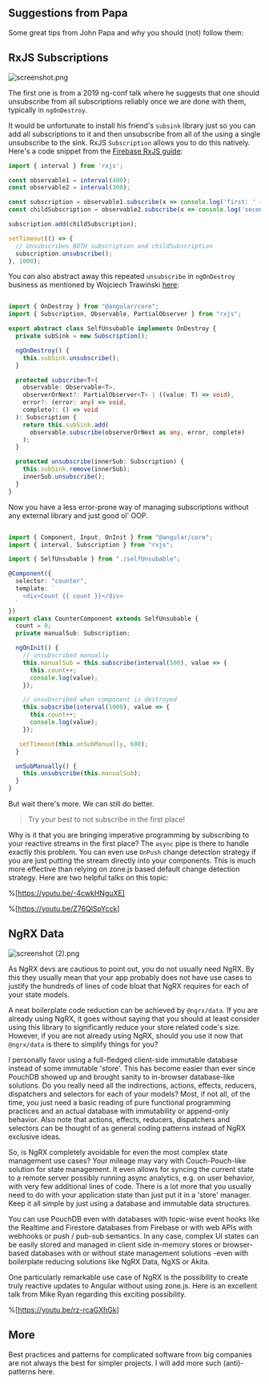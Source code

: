 ## Suggestions from Papa

Some great tips from John Papa and why you should (not) follow them:

## RxJS Subscriptions

![screenshot.png](https://cdn.hashnode.com/res/hashnode/image/upload/v1594414506336/G85_Apzih.png)

The first one is from a 2019 ng-conf talk where he suggests that one should unsubscribe from all subscriptions reliably once we are done with them, typically in `ngOnDestroy`. 

It would be unfortunate to install his friend's `subsink` library just so you can add all subscriptions to it and then unsubscribe from all of the using a single unsubscribe to the sink. RxJS `Subscription` allows you to do this natively. Here's a code snippet from the [Firebase RxJS guide](https://rxjs-dev.firebaseapp.com/guide/subscription):

```JavaScript
import { interval } from 'rxjs';

const observable1 = interval(400);
const observable2 = interval(300);

const subscription = observable1.subscribe(x => console.log('first: ' + x));
const childSubscription = observable2.subscribe(x => console.log('second: ' + x));

subscription.add(childSubscription);

setTimeout(() => {
  // Unsubscribes BOTH subscription and childSubscription
  subscription.unsubscribe();
}, 1000);
```

You can also abstract away this repeated `unsubscribe` in `ngOnDestroy` business as mentioned by Wojciech Trawiński [here](https://medium.com/javascript-everyday/yet-another-way-to-handle-rxjs-subscriptions-1f15554ce3b5):

```TypeScript

import { OnDestroy } from "@angular/core";
import { Subscription, Observable, PartialObserver } from "rxjs";

export abstract class SelfUnsubable implements OnDestroy {
  private subSink = new Subscription();

  ngOnDestroy() {
    this.subSink.unsubscribe();
  }

  protected subscribe<T>(
    observable: Observable<T>,
    observerOrNext?: PartialObserver<T> | ((value: T) => void),
    error?: (error: any) => void,
    complete?: () => void
  ): Subscription {
    return this.subSink.add(
      observable.subscribe(observerOrNext as any, error, complete)
    );
  }

  protected unsubscribe(innerSub: Subscription) {
    this.subSink.remove(innerSub);
    innerSub.unsubscribe();
  }
}
```
Now you have a less error-prone way of managing subscriptions without any external library and just good ol' OOP.

```TypeScript

import { Component, Input, OnInit } from "@angular/core";
import { interval, Subscription } from "rxjs";

import { SelfUnsubable } from "./selfUnsubable";

@Component({
  selector: "counter",
  template: `
    <div>Count {{ count }}</div>
  `
})
export class CounterComponent extends SelfUnsubable {
  count = 0;
  private manualSub: Subscription;

  ngOnInit() {
    // unsubscribed manually 
    this.manualSub = this.subscribe(interval(500), value => {
      this.count++;
      console.log(value);
    });

    // unsubscribed when component is destroyed
    this.subscribe(interval(1000), value => {
      this.count++;
      console.log(value);
    });

   setTimeout(this.unSubManually, 600);
  }

  unSubManually() {
    this.unsubscribe(this.manualSub);
  }
}
```
But wait there's more. We can still do better.

> Try your best to not subscribe in the first place!

Why is it that you are bringing imperative programming by subscribing to your reactive streams in the first place? The `async` pipe is there to handle exactly this problem. You can even use `OnPush` change detection strategy if you are just putting the stream directly into your components. This is much more effective than relying on zone.js based default change detection strategy. Here are two helpful talks on this topic:

%[https://youtu.be/-4cwkHNguXE]

%[https://youtu.be/Z76QlSpYcck]

## NgRX Data

![screenshot (2).png](https://cdn.hashnode.com/res/hashnode/image/upload/v1594420522006/mhGVX3hBt.png)

As NgRX devs are cautious to point out, you do not usually need NgRX. By this they usually mean that your app probably does not have use cases to justify the hundreds of lines of code bloat that NgRX requires for each of your state models.

A neat boilerplate code reduction can be achieved by `@ngrx/data`. If you are already using NgRX, it goes without saying that you should at least consider using this library to significantly reduce your store related code's size. However, if you are not already using NgRX, should you use it now that `@ngrx/data` is there to simplify things for you?

I personally favor using a full-fledged client-side immutable database instead of some immutable 'store'. This has become easier than ever since PouchDB showed up and brought sanity to in-browser database-like solutions. Do you really need all the indirections, actions, effects, reducers, dispatchers and selectors for each of your models? Most, if not all, of the time, you just need a basic reading of pure functional programming practices and an actual database with immutability or append-only behavior. Also note that actions, effects, reducers, dispatchers and selectors can be thought of as general coding patterns instead of NgRX exclusive ideas. 

So, is NgRX completely avoidable for even the most complex state management use cases? Your mileage may vary with Couch-Pouch-like solution for state management. It even allows for syncing the current state to a remote server possibly running async analytics, e.g. on user behavior, with very few additional lines of code. There is a lot more that you usually need to do with your application state than just put it in a 'store' manager. Keep it all simple by just using a database and immutable data structures.

You can use PouchDB even with databases with topic-wise event hooks like the Realtime and Firestore databases from Firebase or with web APIs with webhooks or push / pub-sub semantics. In any case, complex UI states can be easily stored and managed in client side in-memory stores or browser-based databases with or without state management solutions -even with boilerplate reducing solutions like NgRX Data, NgXS or Akita. 

One particularly remarkable use case of NgRX is the possibility to create truly reactive updates to Angular without using zone.js. Here is an excellent talk from Mike Ryan regarding this exciting possibility.

%[https://youtu.be/rz-rcaGXhGk]

## More

Best practices and patterns for complicated software from big companies are not always the best for simpler projects. I will add more such (anti)-patterns here.